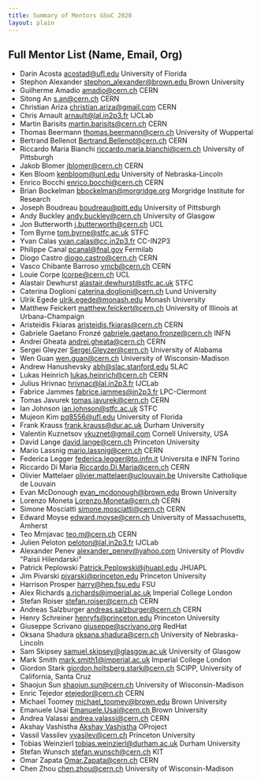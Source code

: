 ```yaml
---
title: Summary of Mentors GSoC 2020
layout: plain
---
```


## Full Mentor List (Name, Email, Org)

* Darin Acosta [acostad@ufl.edu](mailto:acostad@ufl.edu) University of Florida
* Stephon Alexander [stephon_alexander@brown.edu ](mailto:stephon_alexander@brown.edu ) Brown University
* Guilherme Amadio [amadio@cern.ch](mailto:amadio@cern.ch) CERN
* Sitong An [s.an@cern.ch](mailto:s.an@cern.ch) CERN
* Christian Ariza [christian.ariza@gmail.com](mailto:christian.ariza@gmail.com) CERN
* Chris Arnault [arnault@lal.in2p3.fr](mailto:arnault@lal.in2p3.fr) IJCLab
* Martin Barisits [martin.barisits@cern.ch](mailto:martin.barisits@cern.ch) CERN
* Thomas Beermann [thomas.beermann@cern.ch](mailto:thomas.beermann@cern.ch) University of Wuppertal
* Bertrand Bellenot [Bertrand.Bellenot@cern.ch](mailto:Bertrand.Bellenot@cern.ch) CERN
* Riccardo Maria Bianchi [riccardo.maria.bianchi@cern.ch](mailto:riccardo.maria.bianchi@cern.ch) University of Pittsburgh
* Jakob Blomer [jblomer@cern.ch](mailto:jblomer@cern.ch) CERN
* Ken Bloom [kenbloom@unl.edu](mailto:kenbloom@unl.edu) University of Nebraska-Lincoln
* Enrico Bocchi [enrico.bocchi@cern.ch](mailto:enrico.bocchi@cern.ch) CERN
* Brian Bockelman [bbockelman@morgridge.org](mailto:bbockelman@morgridge.org) Morgridge Institute for Research
* Joseph Boudreau [boudreau@pitt.edu](mailto:boudreau@pitt.edu) University of Pittsburgh
* Andy Buckley [andy.buckley@cern.ch](mailto:andy.buckley@cern.ch) University of Glasgow
* Jon Butterworth [j.butterworth@cern.ch](mailto:j.butterworth@cern.ch) UCL
* Tom Byrne [tom.byrne@stfc.ac.uk](mailto:tom.byrne@stfc.ac.uk) STFC
* Yvan Calas [yvan.calas@cc.in2p3.fr](mailto:yvan.calas@cc.in2p3.fr) CC-IN2P3
* Philippe Canal [pcanal@fnal.gov](mailto:pcanal@fnal.gov) Fermilab
* Diogo Castro [diogo.castro@cern.ch](mailto:diogo.castro@cern.ch) CERN
* Vasco Chibante Barroso [vmcb@cern.ch](mailto:vmcb@cern.ch) CERN
* Louie Corpe [lcorpe@cern.ch](mailto:lcorpe@cern.ch) UCL
* Alastair Dewhurst [alastair.dewhurst@stfc.ac.uk](mailto:alastair.dewhurst@stfc.ac.uk) STFC
* Caterina Doglioni [caterina.doglioni@cern.ch](mailto:caterina.doglioni@cern.ch) Lund University
* Ulrik Egede [ulrik.egede@monash.edu](mailto:ulrik.egede@monash.edu) Monash University
* Matthew Feickert [matthew.feickert@cern.ch](mailto:matthew.feickert@cern.ch) University of Illinois at Urbana-Champaign
* Aristeidis Fkiaras [aristeidis.fkiaras@cern.ch](mailto:aristeidis.fkiaras@cern.ch) CERN
* Gabriele Gaetano Fronzé [gabriele.gaetano.fronze@cern.ch](mailto:gabriele.gaetano.fronze@cern.ch) INFN
* Andrei Gheata [andrei.gheata@cern.ch](mailto:andrei.gheata@cern.ch) CERN
* Sergei Gleyzer [Sergei.Gleyzer@cern.ch](mailto:Sergei.Gleyzer@cern.ch) University of Alabama
* Wen Guan [wen.guan@cern.ch](mailto:wen.guan@cern.ch) University of Wisconsin-Madison
* Andrew Hanushevsky [abh@slac.stanford.edu](mailto:abh@slac.stanford.edu) SLAC
* Lukas Heinrich [lukas.heinrich@cern.ch](mailto:lukas.heinrich@cern.ch) CERN
* Julius Hrivnac [hrivnac@lal.in2p3.fr](mailto:hrivnac@lal.in2p3.fr) IJCLab
* Fabrice Jammes [fabrice.jammes@in2p3.fr](mailto:fabrice.jammes@in2p3.fr) LPC-Clermont
* Tomas Javurek [tomas.javurek@cern.ch](tomas.javurek@cern.ch) CERN
* Ian Johnson [ian.johnson@stfc.ac.uk](mailto:ian.johnson@stfc.ac.uk) STFC
* Mujeon Kim [pq8556@ufl.edu](mailto:pq8556@ufl.edu) University of Florida
* Frank Krauss [frank.krauss@dur.ac.uk](mailto:frank.krauss@dur.ac.uk) Durham University
* Valentin Kuznetsov [vkuznet@gmail.com](mailto:vkuznet@gmail.com) Cornell University, USA
* David Lange [david.lange@cern.ch](mailto:david.lange@cern.ch) Princeton University
* Mario Lassnig [mario.lassnig@cern.ch](mailto:mario.lassnig@cern.ch) CERN
* Federica Legger [federica.legger@to.infn.it](mailto:federica.legger@to.infn.it) Universita e INFN Torino
* Riccardo Di Maria [Riccardo.Di.Maria@cern.ch](mailto:Riccardo.Di.Maria@cern.ch) CERN
* Olivier Mattelaer [olivier.mattelaer@uclouvain.be](mailto:olivier.mattelaer@uclouvain.be) Universite Catholique de Louvain
* Evan McDonough [evan_mcdonough@brown.edu](mailto:evan_mcdonough@brown.edu) Brown University
* Lorenzo Moneta [Lorenzo.Moneta@cern.ch](mailto:Lorenzo.Moneta@cern.ch) CERN
* Simone Mosciatti [simone.mosciatti@cern.ch](mailto:simone.mosciatti@cern.ch) CERN
* Edward Moyse [edward.moyse@cern.ch](mailto:edward.moyse@cern.ch) University of Massachusetts, Amherst
* Teo Mrnjavac [teo.m@cern.ch](mailto:teo.m@cern.ch) CERN
* Julien Peloton [peloton@lal.in2p3.fr](mailto:peloton@lal.in2p3.fr) IJCLab
* Alexander Penev [alexander_penev@yahoo.com](mailto:alexander_penev@yahoo.com) University of Plovdiv "Paisii Hilendarski"
* Patrick Peplowski [Patrick.Peplowski@jhuapl.edu](mailto:Patrick.Peplowski@jhuapl.edu) JHUAPL
* Jim Pivarski [pivarski@princeton.edu](mailto:pivarski@princeton.edu) Princeton University
* Harrison Prosper [harry@hep.fsu.edu](mailto:harry@hep.fsu.edu) FSU
* Alex Richards [a.richards@imperial.ac.uk](mailto:a.richards@imperial.ac.uk) Imperial College London
* Stefan Roiser [stefan.roiser@cern.ch](mailto:stefan.roiser@cern.ch) CERN
* Andreas Salzburger [andreas.salzburger@cern.ch](mailto:andreas.salzburger@cern.ch) CERN
* Henry Schreiner [henryfs@princeton.edu](mailto:henryfs@princeton.edu) Princeton University
* Giuseppe Scrivano [giuseppe@scrivano.org](mailto:giuseppe@scrivano.org) RedHat
* Oksana Shadura [oksana.shadura@cern.ch](mailto:oksana.shadura@cern.ch) University of Nebraska-Lincoln
* Sam Skipsey [samuel.skipsey@glasgow.ac.uk](mailto:samuel.skipsey@glasgow.ac.uk) University of Glasgow
* Mark Smith [mark.smith1@imperial.ac.uk](mailto:mark.smith1@imperial.ac.uk) Imperial College London
* Giordon Stark [giordon.holtsberg.stark@cern.ch](mailto:giordon.holtsberg.stark@cern.ch) SCIPP, University of California, Santa Cruz
* Shaojun Sun [shaojun.sun@cern.ch](mailto:shaojun.sun@cern.ch) University of Wisconsin-Madison
* Enric Tejedor [etejedor@cern.ch](mailto:etejedor@cern.ch) CERN
* Michael Toomey [michael_toomey@brown.edu](mailto:michael_toomey@brown.edu) Brown University
* Emanuele Usai [Emanuele.Usai@cern.ch ](mailto:Emanuele.Usai@cern.ch ) Brown University
* Andrea Valassi [andrea.valassi@cern.ch](mailto:andrea.valassi@cern.ch) CERN
* Akshay Vashistha [Akshay Vashistha](mailto:akshayvashistha1995@gmail.com) OProject
* Vassil Vassilev [vvasilev@cern.ch](mailto:vvasilev@cern.ch) Princeton University
* Tobias Weinzierl [tobias.weinzierl@durham.ac.uk](mailto:tobias.weinzierl@durham.ac.uk) Durham University
* Stefan Wunsch [stefan.wunsch@cern.ch](mailto:stefan.wunsch@cern.ch) KIT
* Omar Zapata [Omar.Zapata@cern.ch](mailto:Omar.Zapata@cern.ch) CERN
* Chen Zhou [chen.zhou@cern.ch](mailto:chen.zhou@cern.ch) University of Wisconsin-Madison
